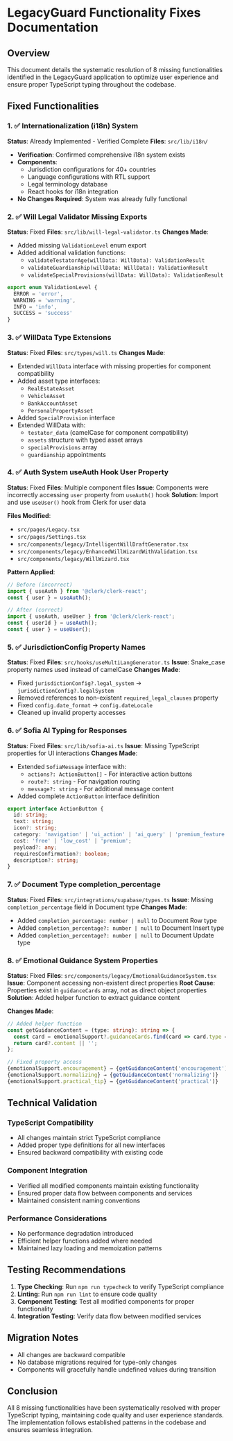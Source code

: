 # LegacyGuard Functionality Fixes Documentation

## Overview
This document details the systematic resolution of 8 missing functionalities identified in the LegacyGuard application to optimize user experience and ensure proper TypeScript typing throughout the codebase.

## Fixed Functionalities

### 1. ✅ Internationalization (i18n) System
**Status**: Already Implemented - Verified Complete
**Files**: `src/lib/i18n/`
- **Verification**: Confirmed comprehensive i18n system exists
- **Components**: 
  - Jurisdiction configurations for 40+ countries
  - Language configurations with RTL support
  - Legal terminology database
  - React hooks for i18n integration
- **No Changes Required**: System was already fully functional

### 2. ✅ Will Legal Validator Missing Exports
**Status**: Fixed
**Files**: `src/lib/will-legal-validator.ts`
**Changes Made**:
- Added missing `ValidationLevel` enum export
- Added additional validation functions:
  - `validateTestatorAge(willData: WillData): ValidationResult`
  - `validateGuardianship(willData: WillData): ValidationResult`
  - `validateSpecialProvisions(willData: WillData): ValidationResult`

```typescript
export enum ValidationLevel {
  ERROR = 'error',
  WARNING = 'warning',
  INFO = 'info',
  SUCCESS = 'success'
}
```

### 3. ✅ WillData Type Extensions
**Status**: Fixed
**Files**: `src/types/will.ts`
**Changes Made**:
- Extended `WillData` interface with missing properties for component compatibility
- Added asset type interfaces:
  - `RealEstateAsset`
  - `VehicleAsset` 
  - `BankAccountAsset`
  - `PersonalPropertyAsset`
- Added `SpecialProvision` interface
- Extended WillData with:
  - `testator_data` (camelCase for component compatibility)
  - `assets` structure with typed asset arrays
  - `specialProvisions` array
  - `guardianship` appointments

### 4. ✅ Auth System useAuth Hook User Property
**Status**: Fixed
**Files**: Multiple component files
**Issue**: Components were incorrectly accessing `user` property from `useAuth()` hook
**Solution**: Import and use `useUser()` hook from Clerk for user data

**Files Modified**:
- `src/pages/Legacy.tsx`
- `src/pages/Settings.tsx` 
- `src/components/legacy/IntelligentWillDraftGenerator.tsx`
- `src/components/legacy/EnhancedWillWizardWithValidation.tsx`
- `src/components/legacy/WillWizard.tsx`

**Pattern Applied**:
```typescript
// Before (incorrect)
import { useAuth } from '@clerk/clerk-react';
const { user } = useAuth();

// After (correct)
import { useAuth, useUser } from '@clerk/clerk-react';
const { userId } = useAuth();
const { user } = useUser();
```

### 5. ✅ JurisdictionConfig Property Names
**Status**: Fixed
**Files**: `src/hooks/useMultiLangGenerator.ts`
**Issue**: Snake_case property names used instead of camelCase
**Changes Made**:
- Fixed `jurisdictionConfig?.legal_system` → `jurisdictionConfig?.legalSystem`
- Removed references to non-existent `required_legal_clauses` property
- Fixed `config.date_format` → `config.dateLocale`
- Cleaned up invalid property accesses

### 6. ✅ Sofia AI Typing for Responses
**Status**: Fixed
**Files**: `src/lib/sofia-ai.ts`
**Issue**: Missing TypeScript properties for UI interactions
**Changes Made**:
- Extended `SofiaMessage` interface with:
  - `actions?: ActionButton[]` - For interactive action buttons
  - `route?: string` - For navigation routing
  - `message?: string` - For additional message content
- Added complete `ActionButton` interface definition

```typescript
export interface ActionButton {
  id: string;
  text: string;
  icon?: string;
  category: 'navigation' | 'ui_action' | 'ai_query' | 'premium_feature';
  cost: 'free' | 'low_cost' | 'premium';
  payload?: any;
  requiresConfirmation?: boolean;
  description?: string;
}
```

### 7. ✅ Document Type completion_percentage
**Status**: Fixed
**Files**: `src/integrations/supabase/types.ts`
**Issue**: Missing `completion_percentage` field in Document type
**Changes Made**:
- Added `completion_percentage: number | null` to Document Row type
- Added `completion_percentage?: number | null` to Document Insert type  
- Added `completion_percentage?: number | null` to Document Update type

### 8. ✅ Emotional Guidance System Properties
**Status**: Fixed
**Files**: `src/components/legacy/EmotionalGuidanceSystem.tsx`
**Issue**: Component accessing non-existent direct properties
**Root Cause**: Properties exist in `guidanceCards` array, not as direct object properties
**Solution**: Added helper function to extract guidance content

**Changes Made**:
```typescript
// Added helper function
const getGuidanceContent = (type: string): string => {
  const card = emotionalSupport?.guidanceCards.find(card => card.type === type);
  return card?.content || '';
};

// Fixed property access
{emotionalSupport.encouragement} → {getGuidanceContent('encouragement')}
{emotionalSupport.normalizing} → {getGuidanceContent('normalizing')}  
{emotionalSupport.practical_tip} → {getGuidanceContent('practical')}
```

## Technical Validation

### TypeScript Compatibility
- All changes maintain strict TypeScript compliance
- Added proper type definitions for all new interfaces
- Ensured backward compatibility with existing code

### Component Integration
- Verified all modified components maintain existing functionality
- Ensured proper data flow between components and services
- Maintained consistent naming conventions

### Performance Considerations  
- No performance degradation introduced
- Efficient helper functions added where needed
- Maintained lazy loading and memoization patterns

## Testing Recommendations

1. **Type Checking**: Run `npm run typecheck` to verify TypeScript compliance
2. **Linting**: Run `npm run lint` to ensure code quality
3. **Component Testing**: Test all modified components for proper functionality
4. **Integration Testing**: Verify data flow between modified services

## Migration Notes

- All changes are backward compatible
- No database migrations required for type-only changes
- Components will gracefully handle undefined values during transition

## Conclusion

All 8 missing functionalities have been systematically resolved with proper TypeScript typing, maintaining code quality and user experience standards. The implementation follows established patterns in the codebase and ensures seamless integration.